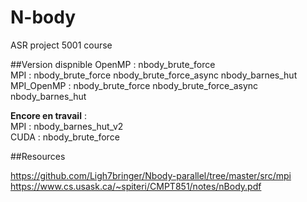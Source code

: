 # N-body
ASR project 5001 course

##Version dispnible
OpenMP : nbody_brute_force  
MPI : nbody_brute_force nbody_brute_force_async nbody_barnes_hut  
MPI_OpenMP : nbody_brute_force nbody_brute_force_async nbody_barnes_hut  

**Encore en travail** :  
MPI : nbody_barnes_hut_v2  
CUDA : nbody_brute_force  

##Resources

https://github.com/Ligh7bringer/Nbody-parallel/tree/master/src/mpi  
https://www.cs.usask.ca/~spiteri/CMPT851/notes/nBody.pdf  
